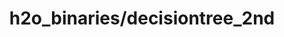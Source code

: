 ---  
schema: h2o_binaries/decisiontree_2nd  
title: h2o_binaries/decisiontree_2nd  
organization: Lab  
notes: Used in 1 lineage(s)  
resources:  
  - name: h2o_binaries/decisiontree_2nd 
    url: file:/Users/kensu/Customers/Kensu/LoanApproval/LAB/output/decisiontree_2nd/h2o_binaries/decisiontree_2nd 
    format : H2O Model- h2o binary H2ORandomForestEstimator  
license: None  
category:
  - Loan Acceptance Product  
maintainer: User  
maintainer_email: UserMail  
---